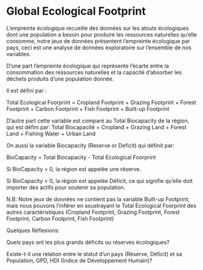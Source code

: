 # Global Ecological Footprint
L’empreinte écologique recueille des données sur les atouts écologiques dont une population a besoin pour produire les ressources naturelles qu’elle consomme, notre jeux de données présentent l’empreinte écologique par pays, ceci est une analyse de données exploratoire sur l’ensemble de nos variables.

D’une part l’empreinte écologique qui représente l’écarte entre la consommation des ressources naturelles et la capacité d’absorber les déchets produits d’une population donnée.

Il est défini par :

Total Ecological Foorprint = Cropland Footprint + Grazing Footprint + Forest Footprint + Carbon Footprint + Fish Footprint + Built-up Footprint

D’autre part cette variable est comparé au Total Biocapacity de la région, qui est défini par: Total Biocapacité = Cropland + Grazing Land + Forest Land + Fishing Water + Urban Land

On aussi la variable Biocapacity (Reserve or Deficit) qui définit par:

BioCapacity = Total Biocapacity - Total Ecological Foorprint

Si BioCapacity > 0, la région est appelée une réserve.

Si BioCapacity < 0, la région est appelée Déficit, ce qui signifie qu’elle doit importer des actifs pour soutenir sa population.

N.B: Notre jeux de données ne contient pas la variable Built-up Footprint, mais nous pouvons l’inférer en soustrayant le Total Ecological Foorprint des autres caractéristiques (Cropland Footprint, Grazing Footprint, Forest Footprint, Carbon Footprint, Fish Footprint)

Quelques Réflexions:

Quels pays ont les plus grands déficits ou réserves écologiques?

Existe-t-il une relation entre le statut d’un pays (Réserve, Déficit) et sa Population, GPD, HDI (Indice de Développement Humain)?
